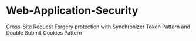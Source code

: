 # Web-Application-Security
Cross-Site Request Forgery protection with Synchronizer Token Pattern and Double Submit Cookies Pattern
